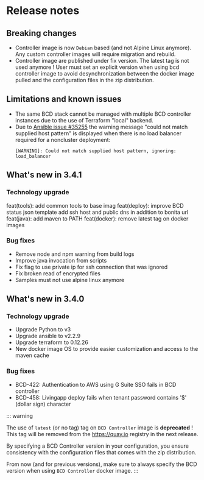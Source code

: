 # Release notes

## Breaking changes
* Controller image is now `Debian` based (and not Alpine Linux anymore). Any custom controller images will require migration and rebuild.
* Controller image are published under fix version. The latest tag is not used anymore ! User must set an explicit version when using bcd controller image to avoid desynchronization between the docker image pulled and the configuration files in the zip distribution.

## Limitations and known issues

* The same BCD stack cannot be managed with multiple BCD controller instances due to the use of Terraform "local" backend.
* Due to [Ansible issue #35255](https://github.com/ansible/ansible/issues/35255) the warning message "could not match supplied host pattern" is displayed when there is no load balancer required for a noncluster deployment:
  ```
  [WARNING]: Could not match supplied host pattern, ignoring: load_balancer
  ```

## What's new in 3.4.1

### Technology upgrade
feat(tools): add common tools to base imag
feat(deploy): improve BCD status json template
add ssh host and public dns in addition to bonita url
feat(java): add maven to PATH
feat(docker): remove latest tag on docker images 

### Bug fixes
* Remove node and npm warning from build logs
* Improve java invocation from scripts
* Fix flag to use private ip for ssh connection that was ignored
* Fix broken read of encrypted files
* Samples must not use alpine linux anymore

## What's new in 3.4.0

### Technology upgrade
* Upgrade Python to v3
* Upgrade ansible to v2.2.9
* Upgrade terraform to 0.12.26
* New docker image OS to provide easier customization and access to the maven cache


### Bug fixes
* BCD-422: Authentication to AWS using G Suite SSO fails in BCD controller
* BCD-458: Livingapp deploy fails when tenant password contains '$' (dollar sign) character

::: warning

The use of `latest` (or no tag) tag on `BCD Controller` image is **deprecated** !
This tag will be removed from the https://quay.io registry in the next release.

By specifying a BCD Controller version in your configuration, you ensure consistency with the configuration files that comes
with the zip distribution.

From now (and for previous versions), make sure to always specify the BCD version when using `BCD Controller` docker image.
:::
